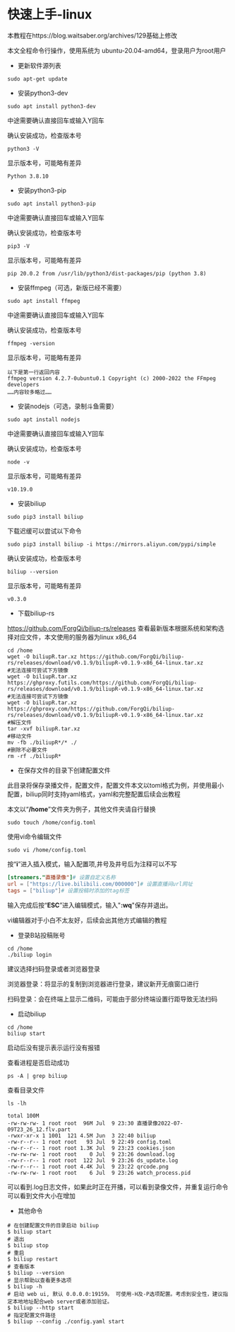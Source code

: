 # 快速上手-linux

本教程在https://blog.waitsaber.org/archives/129基础上修改

本文全程命令行操作，使用系统为 ubuntu-20.04-amd64，登录用户为root用户

- 更新软件源列表

``` shell
sudo apt-get update
```

- 安装python3-dev

```shell
sudo apt install python3-dev
```
中途需要确认直接回车或输入Y回车

确认安装成功，检查版本号

``` shell
python3 -V
```
显示版本号，可能略有差异
``` shell
Python 3.8.10
```

- 安装python3-pip

``` shell
sudo apt install python3-pip
```

中途需要确认直接回车或输入Y回车

确认安装成功，检查版本号

``` shell
pip3 -V
```

显示版本号，可能略有差异

``` shell
pip 20.0.2 from /usr/lib/python3/dist-packages/pip (python 3.8)
```

- 安装ffmpeg（可选，新版已经不需要）

```shell
sudo apt install ffmpeg
```
中途需要确认直接回车或输入Y回车

确认安装成功，检查版本号

``` shell
ffmpeg -version
```

显示版本号，可能略有差异

``` shell
以下是第一行返回内容
ffmpeg version 4.2.7-0ubuntu0.1 Copyright (c) 2000-2022 the FFmpeg developers
……内容较多略过……
```

- 安装nodejs（可选，录制斗鱼需要）

```shell
sudo apt install nodejs
```
中途需要确认直接回车或输入Y回车

确认安装成功，检查版本号

``` shell
node -v
```

显示版本号，可能略有差异

``` shell
v10.19.0
```

- 安装biliup

```shell
sudo pip3 install biliup 
```

下载迟缓可以尝试以下命令

``` shell
sudo pip3 install biliup -i https://mirrors.aliyun.com/pypi/simple
```

确认安装成功，检查版本号

``` shell
biliup --version
```

显示版本号，可能略有差异

``` shell
v0.3.0
```

- 下载biliup-rs

https://github.com/ForgQi/biliup-rs/releases 查看最新版本根据系统和架构选择对应文件，本文使用的服务器为linux x86_64

``` shell
cd /home
wget -O biliupR.tar.xz https://github.com/ForgQi/biliup-rs/releases/download/v0.1.9/biliupR-v0.1.9-x86_64-linux.tar.xz
#无法连接可尝试下方镜像
wget -O biliupR.tar.xz https://ghproxy.futils.com/https://github.com/ForgQi/biliup-rs/releases/download/v0.1.9/biliupR-v0.1.9-x86_64-linux.tar.xz
#无法连接可尝试下方镜像
wget -O biliupR.tar.xz https://ghproxy.com/https://github.com/ForgQi/biliup-rs/releases/download/v0.1.9/biliupR-v0.1.9-x86_64-linux.tar.xz
#解压文件
tar -xvf biliupR.tar.xz
#移动文件
mv -fb ./biliupR*/* ./
#删除不必要文件
rm -rf ./biliupR*
```

- 在保存文件的目录下创建配置文件

此目录将保存录播文件，配置文件，配置文件本文以toml格式为例，并使用最小配置，biliup同时支持yaml格式，yaml和完整配置后续会出教程

本文以“**/home**”文件夹为例子，其他文件夹请自行替换

```shell
sudo touch /home/config.toml
```

使用vi命令编辑文件

```shell
sudo vi /home/config.toml
```

按“**i**”进入插入模式，输入配置项,井号及井号后为注释可以不写

```toml
[streamers."直播录像"]# 设置自定义名称
url = ["https://live.bilibili.com/000000"]# 设置直播间url网址
tags = ["biliup"]# 设置投稿时添加的tag标签
```

输入完成后按“**ESC**”进入编辑模式，输入"**:wq**"保存并退出。

vi编辑器对于小白不太友好，后续会出其他方式编辑的教程

- 登录B站投稿账号

``` shell
cd /home
./biliup login
```

建议选择扫码登录或者浏览器登录

浏览器登录：将显示的复制到浏览器进行登录，建议新开无痕窗口进行

扫码登录：会在终端上显示二维码，可能由于部分终端设置行距导致无法扫码

- 启动biliup

``` shell
cd /home
biliup start
```

启动后没有提示表示运行没有报错

查看进程是否启动成功

``` shell
ps -A | grep biliup
```

查看目录文件

``` shell
ls -lh
```
``` shell
total 100M
-rw-rw-rw- 1 root root  96M Jul  9 23:30 直播录像2022-07-09T23_26_12.flv.part
-rwxr-xr-x 1 1001  121 4.5M Jun  3 22:40 biliup
-rw-r--r-- 1 root root   93 Jul  9 22:49 config.toml
-rw-r--r-- 1 root root 1.3K Jul  9 23:23 cookies.json
-rw-rw-rw- 1 root root    0 Jul  9 23:26 download.log
-rw-r--r-- 1 root root  122 Jul  9 23:26 ds_update.log
-rw-r--r-- 1 root root 4.4K Jul  9 23:22 qrcode.png
-rw-rw-rw- 1 root root    6 Jul  9 23:26 watch_process.pid
```
可以看到.log日志文件，如果此时正在开播，可以看到录像文件，并重复运行命令可以看到文件大小在增加

- 其他命令

``` shell
# 在创建配置文件的目录启动 biliup
$ biliup start
# 退出
$ biliup stop
# 重启
$ biliup restart
# 查看版本
$ biliup --version
# 显示帮助以查看更多选项
$ biliup -h
# 启动 web ui, 默认 0.0.0.0:19159。 可使用-H及-P选项配置。考虑到安全性，建议指定本地地址配合web server或者添加验证。
$ biliup --http start
# 指定配置文件路径
$ biliup --config ./config.yaml start
```

